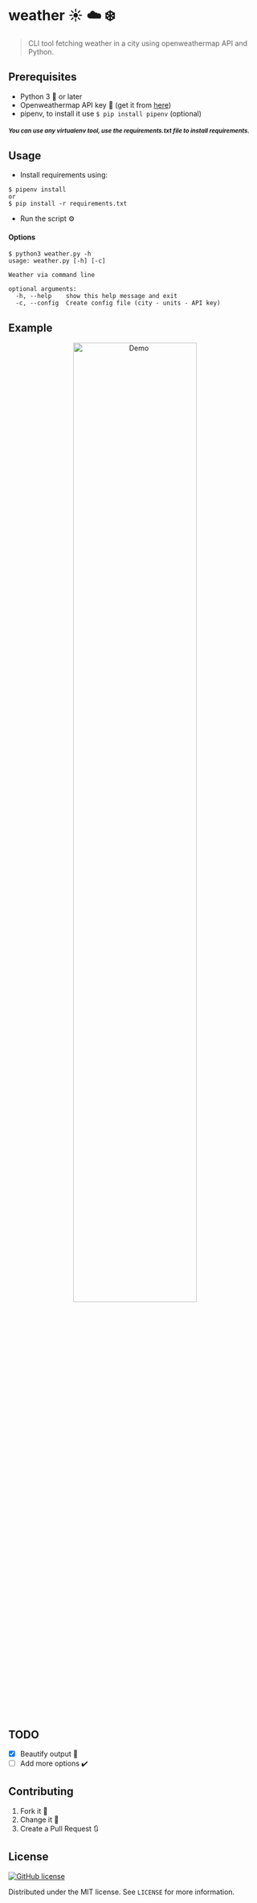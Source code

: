 # weather :sunny: :cloud: :snowflake:
> CLI tool fetching weather in a city using openweathermap API and Python.

## Prerequisites

- Python 3 :snake: or later
- Openweathermap API key :key: (get it from [here](https://openweathermap.org/api))
- pipenv, to install it use `$ pip install pipenv` (optional)
##### <small> You can use any virtualenv tool, use the requirements.txt file to install requirements.</small>

## Usage
- Install requirements using:
```cosnole
$ pipenv install
or
$ pip install -r requirements.txt
```

- Run the script :gear:

#### Options

```console
$ python3 weather.py -h
usage: weather.py [-h] [-c]

Weather via command line

optional arguments:
  -h, --help    show this help message and exit
  -c, --config  Create config file (city - units - API key)
```

## Example
<div align="center">
    <img alt="Demo" src="https://i.imgur.com/SYbfEXo.gif" width=70%">
</div>

## TODO

- [x] Beautify output :art:
- [ ] Add more options :heavy_check_mark:

## Contributing

1. Fork it :fork_and_knife:
2. Change it :wrench:
4. Create a Pull Request :arrows_clockwise:

## License

<a href="https://github.com/Aymane11/weather/blob/master/LICENSE"><img alt="GitHub license" src="https://img.shields.io/github/license/Aymane11/weather"></a>

Distributed under the MIT license. See ``LICENSE`` for more information.
